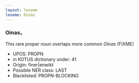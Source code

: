 ```yaml
---
layout: lexeme
lexeme: Oinas
---
```


###  Oinas₁

This rare proper noun overlaps more common *Oinas* (FIXME)
* UPOS:  PROPN
* in KOTUS dictionary under:  41
* Origin:  finer|enwikt
* Possible NER class:  LAST
* Blacklisted:  PROPN-BLOCKING

